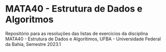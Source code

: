 # MATA40 - Estrutura de Dados e Algoritmos

Repositório para as resoluções das listas de exercícios da disciplina MATA40 - Estrutura de Dados e Algorítimos, UFBA - Universidade Federal da Bahia, Semestre 2023.1
